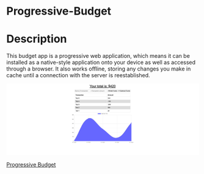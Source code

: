 # Progressive-Budget

# Description
This budget app is a progressive web application, which means it can be installed as a native-style application onto your device as well as accessed through a browser. It also works offline, storing any changes you make in cache until a connection with the server is reestablished.

![Portfolio Site](images/screenshot.png)


[Progressive Budget](https://fierce-mountain-93326.herokuapp.com/)

